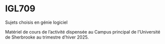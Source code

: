 # IGL709
Sujets choisis en génie logiciel

Matériel de cours de l’activité dispensée au Campus principal de l’Université de Sherbrooke au trimestre d’hiver 2025.

